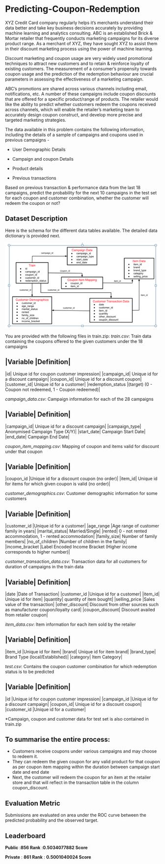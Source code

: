 # Predicting-Coupon-Redemption

XYZ Credit Card company regularly helps it’s merchants understand their data better and take key business decisions accurately by providing machine learning and analytics consulting. ABC is an established Brick & Mortar retailer that frequently conducts marketing campaigns for its diverse product range. As a merchant of XYZ, they have sought XYZ to assist them in their discount marketing process using the power of machine learning. 

Discount marketing and coupon usage are very widely used promotional techniques to attract new customers and to retain & reinforce loyalty of existing customers. The measurement of a consumer’s propensity towards coupon usage and the prediction of the redemption behaviour are crucial parameters in assessing the effectiveness of a marketing campaign.
 
ABC’s promotions are shared across various channels including email, notifications, etc. A number of these campaigns include coupon discounts that are offered for a specific product/range of products. The retailer would like the ability to predict whether customers redeem the coupons received across channels, which will enable the retailer’s marketing team to accurately design coupon construct, and develop more precise and targeted marketing strategies.
 
The data available in this problem contains the following information, including the details of a sample of campaigns and coupons used in previous campaigns -

*	User Demographic Details

*	Campaign and coupon Details

*	Product details

*	Previous transactions

Based on previous transaction & performance data from the last 18 campaigns, predict the probability for the next 10 campaigns in the test set for each coupon and customer combination, whether the customer will redeem the coupon or not?

## Dataset Description

Here is the schema for the different data tables available. The detailed data dictionary is provided next.

![schema](data.png)

You are provided with the following files in train.zip:
*train.csv*: Train data containing the coupons offered to the given customers under the 18 campaigns

|Variable	|Definition|
----------------------
|id|	Unique id for coupon customer impression|
|campaign_id|	Unique id for a discount campaign|
|coupon_id|	Unique id for a discount coupon|
|customer_id|	Unique id for a customer|
|redemption_status	|(target) (0 - Coupon not redeemed, 1 - Coupon redeemed)|
 
*campaign_data.csv*: Campaign information for each of the 28 campaigns

|Variable|	Definition|
-----------------------
|campaign_id|	Unique id for a discount campaign|
|campaign_type|	Anonymised Campaign Type (X/Y)|
|start_date|	Campaign Start Date|
|end_date|	Campaign End Date|
 
*coupon_item_mapping.csv*: Mapping of coupon and items valid for discount under that coupon

|Variable	|Definition|
----------------------
|coupon_id	|Unique id for a discount coupon (no order)|
|item_id|	Unique id for items for which given coupon is valid (no order)|
 
*customer_demographics.csv*: Customer demographic information for some customers

|Variable	|Definition|
----------------------
|customer_id	|Unique id for a customer|
|age_range	|Age range of customer family in years|
|marital_status|	Married/Single|
|rented|	0 - not rented accommodation, 1 - rented accommodation|
|family_size|	Number of family members|
|no_of_children	|Number of children in the family|
|income_bracket	|Label Encoded Income Bracket (Higher income corresponds to higher number)|
 
*customer_transaction_data.csv*: Transaction data for all customers for duration of campaigns in the train data

|Variable|	Definition|
-----------------------
|date	|Date of Transaction|
|customer_id	|Unique id for a customer|
|item_id|	Unique id for item|
|quantity|	quantity of item bought|
|selling_price	|Sales value of the transaction|
|other_discount|	Discount from other sources such as manufacturer coupon/loyalty card|
|coupon_discount|	Discount availed from retailer coupon|
 
*item_data.csv*: Item information for each item sold by the retailer

|Variable|	Definition|
-----------------------
|item_id	|Unique id for item|
|brand|	Unique id for item brand|
|brand_type|	Brand Type (local/Established)|
|category|	Item Category|
 
*test.csv*: Contains the coupon customer combination for which redemption status is to be predicted

|Variable	|Definition|
----------------------
|id	|Unique id for coupon customer impression|
|campaign_id	|Unique id for a discount campaign|
|coupon_id|	Unique id for a discount coupon|
|customer_id	|Unique id for a customer|
 
*Campaign, coupon and customer data for test set is also contained in train.zip 

## To summarise the entire process:

*	Customers receive coupons under various campaigns and may choose to redeem it.
*	They can redeem the given coupon for any valid product for that coupon as per coupon item mapping within the duration between campaign start date and end date
*	Next, the customer will redeem the coupon for an item at the retailer store and that will reflect in the transaction table in the column coupon_discount.
 
## Evaluation Metric

Submissions are evaluated on area under the ROC curve between the predicted probability and the observed target.

## Leaderboard


**Public** :**856 Rank**
           :**0.5034077882 Score**

**Private** : **861 Rank**
            : **0.5001040024 Score**

